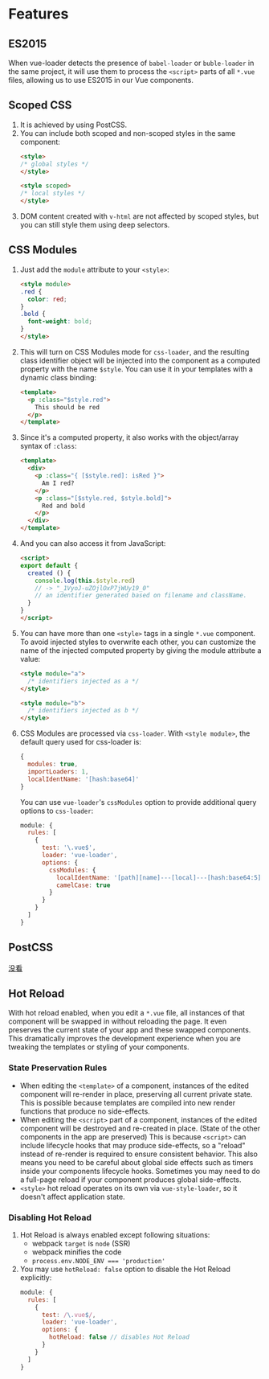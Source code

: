 # Features

## ES2015
When vue-loader detects the presence of `babel-loader` or `buble-loader` in the same project, it will use them to process the `<script>` parts of all `*.vue` files, allowing us to use ES2015 in our Vue components.


## Scoped CSS
1. It is achieved by using PostCSS.
2. You can include both scoped and non-scoped styles in the same component:
    ```html
    <style>
    /* global styles */
    </style>

    <style scoped>
    /* local styles */
    </style>
    ```
3. DOM content created with `v-html` are not affected by scoped styles, but you can still style them using deep selectors.


## CSS Modules
1. Just add the `module` attribute to your `<style>`:
    ```html
    <style module>
    .red {
      color: red;
    }
    .bold {
      font-weight: bold;
    }
    </style>
    ```
2. This will turn on CSS Modules mode for `css-loader`, and the resulting class identifier object will be injected into the component as a computed property with the name `$style`. You can use it in your templates with a dynamic class binding:
    ```html
    <template>
      <p :class="$style.red">
        This should be red
      </p>
    </template>
    ```
3. Since it's a computed property, it also works with the object/array syntax of `:class`:
    ```html
    <template>
      <div>
        <p :class="{ [$style.red]: isRed }">
          Am I red?
        </p>
        <p :class="[$style.red, $style.bold]">
          Red and bold
        </p>
      </div>
    </template>
    ```
4. And you can also access it from JavaScript:
    ```html
    <script>
    export default {
      created () {
        console.log(this.$style.red)
        // -> "_1VyoJ-uZOjlOxP7jWUy19_0"
        // an identifier generated based on filename and className.
      }
    }
    </script>
    ```
5. You can have more than one `<style>` tags in a single `*.vue` component. To avoid injected styles to overwrite each other, you can customize the name of the injected computed property by giving the module attribute a value:
    ```html
    <style module="a">
      /* identifiers injected as a */
    </style>

    <style module="b">
      /* identifiers injected as b */
    </style>
    ```
6. CSS Modules are processed via `css-loader`. With `<style module>`, the default query used for css-loader is:
    ```js
    {
      modules: true,
      importLoaders: 1,
      localIdentName: '[hash:base64]'
    }
    ```
    You can use `vue-loader`'s `cssModules` option to provide additional query options to `css-loader`:
    ```js
    module: {
      rules: [
        {
          test: '\.vue$',
          loader: 'vue-loader',
          options: {
            cssModules: {
              localIdentName: '[path][name]---[local]---[hash:base64:5]',
              camelCase: true
            }
          }
        }
      ]
    }
    ```


## PostCSS
[没看](https://vue-loader-v14.vuejs.org/en/features/postcss.html)


## Hot Reload
With hot reload enabled, when you edit a `*.vue` file, all instances of that component will be swapped in without reloading the page. It even preserves the current state of your app and these swapped components. This dramatically improves the development experience when you are tweaking the templates or styling of your components.

### State Preservation Rules
* When editing the `<template>` of a component, instances of the edited component will re-render in place, preserving all current private state. This is possible because templates are compiled into new render functions that produce no side-effects.
* When editing the `<script>` part of a component, instances of the edited component will be destroyed and re-created in place. (State of the other components in the app are preserved) This is because `<script>` can include lifecycle hooks that may produce side-effects, so a "reload" instead of re-render is required to ensure consistent behavior. This also means you need to be careful about global side effects such as timers inside your components lifecycle hooks. Sometimes you may need to do a full-page reload if your component produces global side-effects.
* `<style>` hot reload operates on its own via `vue-style-loader`, so it doesn't affect application state.

### Disabling Hot Reload
1. Hot Reload is always enabled except following situations:
    * webpack `target` is `node` (SSR)
    * webpack minifies the code
    * `process.env.NODE_ENV === 'production'`
2. You may use `hotReload: false` option to disable the Hot Reload explicitly:
    ```js
    module: {
      rules: [
        {
          test: /\.vue$/,
          loader: 'vue-loader',
          options: {
            hotReload: false // disables Hot Reload
          }
        }
      ]
    }
    ```
